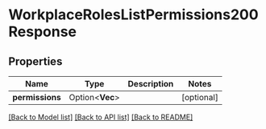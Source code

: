 # WorkplaceRolesListPermissions200Response

## Properties

Name | Type | Description | Notes
------------ | ------------- | ------------- | -------------
**permissions** | Option<**Vec<String>**> |  | [optional]

[[Back to Model list]](../README.md#documentation-for-models) [[Back to API list]](../README.md#documentation-for-api-endpoints) [[Back to README]](../README.md)


